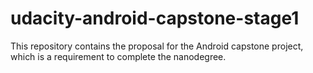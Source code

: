 # udacity-android-capstone-stage1
This repository contains the proposal for the Android capstone project, which is a requirement to complete the nanodegree. 
